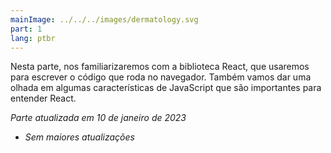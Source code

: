 ```yaml
---
mainImage: ../../../images/dermatology.svg
part: 1
lang: ptbr
---
```


<div class="intro">

Nesta parte, nos familiarizaremos com a biblioteca React, que usaremos para escrever o código que roda no navegador. Também vamos dar uma olhada em algumas características de JavaScript que são importantes para entender React.

<i>Parte atualizada em 10 de janeiro de 2023</i>
- <i>Sem maiores atualizações</i>

</div>
